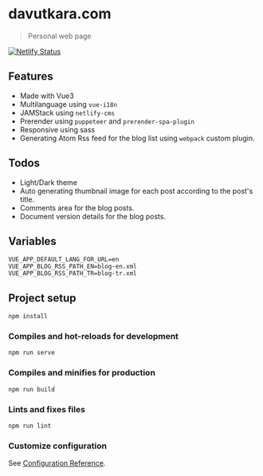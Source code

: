 # davutkara.com

> Personal web page

[![Netlify Status](https://api.netlify.com/api/v1/badges/7c3f3ac7-4832-4a94-a63f-f944f89cef6b/deploy-status)](https://www.davutkara.com)

## Features
- Made with Vue3
- Multilanguage using `vue-i18n`
- JAMStack using `netlify-cms`
- Prerender using `puppeteer` and `prerender-spa-plugin`
- Responsive using sass
- Generating Atom Rss feed for the blog list using `webpack` custom plugin.

## Todos
 - Light/Dark theme
 - Auto generating thumbnail image for each post according to the post's title.
 - Comments area for the blog posts.
 - Document version details for the blog posts.

## Variables

```
VUE_APP_DEFAULT_LANG_FOR_URL=en
VUE_APP_BLOG_RSS_PATH_EN=blog-en.xml
VUE_APP_BLOG_RSS_PATH_TR=blog-tr.xml
```

## Project setup

```
npm install
```

### Compiles and hot-reloads for development

```
npm run serve
```

### Compiles and minifies for production

```
npm run build
```

### Lints and fixes files

```
npm run lint
```

### Customize configuration
See [Configuration Reference](https://cli.vuejs.org/config/).
